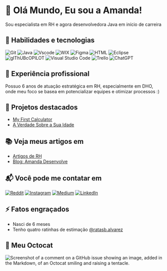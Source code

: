 <h1>👋 Olá Mundo, Eu sou a Amanda!</h1>
Sou especialista em RH e agora desenvolvedora Java em início de carreira

## 🔧 Habilidades e tecnologias

![Git](https://img.shields.io/badge/GIT-E44C30?style=for-the-badge&logo=git&logoColor=white) ![Java](https://img.shields.io/badge/java-%23ED8B00.svg?style=for-the-badge&logo=openjdk&logoColor=white) ![Vscode](https://img.shields.io/badge/Vscode-007ACC?style=for-the-badge&logo=visual-studio-code&logoColor=white) ![WIX](	https://img.shields.io/badge/Wix-000?style=for-the-badge&logo=wix&logoColor=white) ![Figma](https://img.shields.io/badge/Figma-696969?style=for-the-badge&logo=figma&logoColor=figma) ![HTML](https://img.shields.io/badge/HTML5-E34F26?style=for-the-badge&logo=html5&logoColor=white) ![Eclipse](https://img.shields.io/badge/Eclipse-2C2255?style=for-the-badge&logo=eclipse&logoColor=white)  ![gIThUBcOPILOT](https://img.shields.io/badge/github%20copilot-000000?style=for-the-badge&logo=githubcopilot&logoColor=white) ![Visual Studio Code](https://img.shields.io/badge/Visual_Studio_Code-0078D4?style=for-the-badge&logo=visual%20studio%20code&logoColor=white) ![Trello](https://img.shields.io/badge/Trello-0052CC?style=for-the-badge&logo=trello&logoColor=white) 	![ChatGPT](https://img.shields.io/badge/ChatGPT-74aa9c?style=for-the-badge&logo=openai&logoColor=white)

## 💼 Experiência profissional
Possuo 6 anos de atuação estratégica em RH, especialmente em DHO, onde meu foco se basea em potencializar equipes e otimizar processos :)

## 🚀 Projetos destacados
- [My First Calculator](https://github.com/amandarosab/first_projects/tree/master/First_Projects/My%20First%20Calculator)
- [A Verdade Sobre a Sua Idade](https://github.com/amandarosab/first_projects/tree/master/First_Projects/A%20Verdade%20sobre%20a%20sua%20Idade)

## 📚 Veja meus artigos em
- [Artigos de RH](https://www.linkedin.com/in/amandarbelo/)
- [Blog: Amanda Desenvolve](https://amandadesenvolve.blogspot.com/)

## 📬 Você pode me contatar em 
[![Reddit](https://img.shields.io/badge/Reddit-000?style=for-the-badge&logo=reddit&logoColor=FF4500)]([https://www.reddit.com/u/SEUUSERNAME](https://www.reddit.com/user/Vast_Belt8086/)) [![Instagram](https://img.shields.io/badge/-Instagram-%23E4405F?style=for-the-badge&logo=instagram&logoColor=white)]( https://www.instagram.com/ambelooo/) [![Medium](https://img.shields.io/badge/-Medium-%23000000?style=for-the-badge&logo=medium&logoColor=white)](https://medium.com/@amandarosaabelo) [![LinkedIn](https://img.shields.io/badge/LinkedIn-0077B5?style=for-the-badge&logo=linkedin&logoColor=white)]( https://www.linkedin.com/in/amandarosab/)

## ⚡ Fatos engraçados
- Nasci de 6 meses
- Tenho quatro ratinhas de estimação [@ratasb.alvarez](https://www.instagram.com/ratasb.alvarez/)

## 🐙 Meu Octocat
![Screenshot of a comment on a GitHub issue showing an image, added in the Markdown, of an Octocat smiling and raising a tentacle.]( https://blogger.googleusercontent.com/img/b/R29vZ2xl/AVvXsEh2GMxoY9E6aXBx7m-8H5gtjRTphovQo3foyChsvRwyY51sYfNlHEPEWHrr2NG21AzdwmJhy-gZ8tdigleKgk5FRWlEvGhAoebsNPOqtivMB-pdcKjf2eS1DWODrsTk9VWBwykt5sSawtL2oBEA1siRdbSfpJsWj2INrddVeHioO-qshNKkfEwFGBsQw2k/w640-h640/octocat-1726103613054.png)
